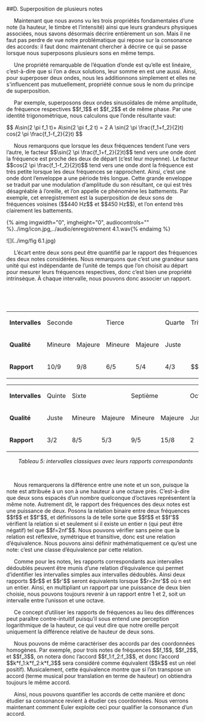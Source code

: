 ##D. Superposition de plusieurs notes

<p>&nbsp;&nbsp;&nbsp;&nbsp;
    Maintenant que nous avons vu les trois propri&eacute;t&eacute;s fondamentales d&rsquo;une note (la hauteur, le timbre et l&rsquo;intensit&eacute;) ainsi que leurs grandeurs physiques associ&eacute;es, nous savons d&eacute;sormais d&eacute;crire enti&egrave;rement un son. Mais il ne faut pas perdre de vue notre probl&eacute;matique qui repose sur la consonance des accords: il faut donc maintenant chercher &agrave; d&eacute;crire ce qui se passe lorsque nous superposons plusieurs sons en m&ecirc;me temps.
</p>
<p>&nbsp;&nbsp;&nbsp;&nbsp;
    Une propri&eacute;t&eacute; remarquable de l&rsquo;&eacute;quation d&rsquo;onde est qu&rsquo;elle est lin&eacute;aire, c&rsquo;est-&agrave;-dire que si l&rsquo;on a deux solutions, leur somme en est une aussi. Ainsi, pour superposer deux ondes, nous les additionnons simplement et elles ne s'influencent pas mutuellement, propri&eacute;t&eacute; connue sous le nom du principe de superposition.
</p>
<p>&nbsp;&nbsp;&nbsp;&nbsp;
    Par exemple, superposons deux ondes sinuso&iuml;dales de m&ecirc;me amplitude, de fr&eacute;quence respectives $$f_1$$ et $$f_2$$ et de m&ecirc;me phase. Par une identit&eacute; trigonom&eacute;trique, nous calculons que l&rsquo;onde r&eacute;sultante vaut:
</p>
<p>$$
A\sin(2 \pi f_1 t)+ A\sin(2 \pi f_2 t) = 2 A \sin(2 \pi \frac{f_1+f_2}{2}t) cos(2 \pi \frac{f_1-f_2}{2}t)
$$
</p>
<p>&nbsp;&nbsp;&nbsp;&nbsp;
    Nous remarquons que lorsque les deux fr&eacute;quences tendent l&rsquo;une vers l&rsquo;autre, le facteur $$\sin(2 \pi \frac{f_1+f_2}{2}t)$$ tend vers une onde dont la fr&eacute;quence est proche des deux de d&eacute;part (c&rsquo;est leur moyenne). Le facteur $$cos(2 \pi \frac{f_1-f_2}{2}t)$$  tend vers une onde dont la fr&eacute;quence est tr&egrave;s petite lorsque les deux fr&eacute;quences se rapprochent. Ainsi, c&rsquo;est une onde dont l&rsquo;enveloppe a une p&eacute;riode tr&egrave;s longue. Cette grande enveloppe se traduit par une modulation d&rsquo;amplitude du son r&eacute;sultant, ce qui est tr&egrave;s d&eacute;sagr&eacute;able &agrave; l&rsquo;oreille, et l&rsquo;on appelle ce ph&eacute;nom&egrave;ne les battements. Par exemple, cet enregistrement est la superposition de deux sons de fr&eacute;quences voisines ($$440 Hz$$ et $$450 Hz$$), et l&rsquo;on entend tr&egrave;s clairement les battements.
</p>

{% aimg imgwidth="0", imgheight="0", audiocontrols="" %}../img/icon.jpg,../audio/enregistrement 4.1.wav{% endaimg %}

![](../img/fig 6.1.jpg)

<p>&nbsp;&nbsp;&nbsp;&nbsp;
    L&rsquo;&eacute;cart entre deux sons peut &ecirc;tre quantifi&eacute; par le rapport des fr&eacute;quences des deux notes consid&eacute;r&eacute;es. Nous remarquons que c&rsquo;est une grandeur sans unit&eacute; qui est ind&eacute;pendante de l&rsquo;unit&eacute; de temps que l&rsquo;on choisit au d&eacute;part pour mesurer leurs fr&eacute;quences respectives, donc c&rsquo;est bien une propri&eacute;t&eacute; intrins&egrave;que. &Agrave; chaque intervalle, nous pouvons donc associer un rapport.</p>
<p>&nbsp;&nbsp;&nbsp;&nbsp;<strong><strong>&nbsp;</strong></strong></p>

<p><strong>&nbsp;</strong></p>
<table>
<tbody>
<tr>
<td>
<p><strong>Intervalles</strong></p>
</td>
<td colspan="2">
<p>Seconde</p>
</td>
<td colspan="2">
<p>Tierce</p>
</td>
<td>
<p>Quarte</p>
</td>
<td>
<p>Triton</p>
</td>
</tr>
<tr>
<td>
<p><strong>Qualit&eacute;</strong></p>
</td>
<td>
<p>Mineure</p>
</td>
<td>
<p>Majeure</p>
</td>
<td>
<p>Mineure</p>
</td>
<td>
<p>Majeure</p>
</td>
<td>
<p>Juste</p>
</td>
<td>&nbsp;</td>
</tr>
<tr>
<td>
<p><strong>Rapport</strong></p>
</td>
<td>
<p>10/9</p>
</td>
<td>
<p>9/8</p>
</td>
<td>
<p>6/5</p>
</td>
<td>
<p>5/4</p>
</td>
<td>
<p>4/3</p>
</td>
<td>
<p>$$\sqrt{2}$$</p>
</td>
</tr>
</tbody>
</table>
<p></p>
<table>
<tbody>
<tr>
<td>
<p><strong>Intervalles</strong></p>
</td>
<td>
<p>Quinte</p>
</td>
<td colspan="2">
<p>Sixte</p>
</td>
<td colspan="2">
<p>Septi&egrave;me</p>
</td>
<td>
<p>Octave</p>
</td>
</tr>
<tr>
<td>
<p><strong>Qualit&eacute;</strong></p>
</td>
<td>
<p>Juste</p>
</td>
<td>
<p>Mineure</p>
</td>
<td>
<p>Majeure</p>
</td>
<td>
<p>Mineure</p>
</td>
<td>
<p>Majeure</p>
</td>
<td>
<p>Juste</p>
</td>
</tr>
<tr>
<td>
<p><strong>Rapport</strong></p>
</td>
<td>
<p>3/2</p>
</td>
<td>
<p>8/5</p>
</td>
<td>
<p>5/3</p>
</td>
<td>
<p>9/5</p>
</td>
<td>
<p>15/8</p>
</td>
<td>
<p>2</p>
</td>
</tr>
</tbody>
</table>


<p align="center">&nbsp;&nbsp;&nbsp;&nbsp;<em>Tableau 5: intervalles classiques avec leurs rapports correspondants</em></p>
<p>&nbsp;&nbsp;&nbsp;&nbsp;<strong><strong>&nbsp;</strong></strong></p>
<p>&nbsp;&nbsp;&nbsp;&nbsp;
    Nous remarquerons la diff&eacute;rence entre une note et un son, puisque la note est attribu&eacute;e &agrave; un son &agrave; une hauteur &agrave; une octave pr&egrave;s. C&rsquo;est-&agrave;-dire que deux sons espac&eacute;s d&rsquo;un nombre quelconque d&rsquo;octaves repr&eacute;sentent la m&ecirc;me note. Autrement dit, le rapport des fr&eacute;quences des deux notes est une puissance de deux. Posons la relation binaire entre deux fr&eacute;quences $$f$$ et $$f'$$, et d&eacute;finissons la de telle sorte que $$f$$ et $$f'$$ v&eacute;rifient la relation si et seulement si il existe un entier n (qui peut &ecirc;tre n&eacute;gatif) tel que $$f=2nf'$$. Nous pouvons v&eacute;rifier sans peine que la relation est r&eacute;flexive, sym&eacute;trique et transitive, donc est une relation d&rsquo;&eacute;quivalence. Nous pouvons ainsi d&eacute;finir math&eacute;matiquement ce qu&rsquo;est une note: c&rsquo;est une classe d&rsquo;&eacute;quivalence par cette relation.</p>
<p>&nbsp;&nbsp;&nbsp;&nbsp;
    Comme pour les notes, les rapports correspondants aux intervalles d&eacute;doubl&eacute;s peuvent &ecirc;tre munis d&rsquo;une relation d&rsquo;&eacute;quivalence qui permet d&rsquo;identifier les intervalles simples aux intervalles d&eacute;doubl&eacute;s. Ainsi deux rapports $$r$$ et $$r'$$ seront &eacute;quivalents lorsque $$r=2nr'$$ o&ugrave; n est un entier. Ainsi, en multipliant un rapport par une puissance de deux bien choisie, nous pouvons toujours revenir &agrave; un rapport entre 1 et 2, soit un intervalle entre l&rsquo;unisson et une octave.</p>
<p>&nbsp;&nbsp;&nbsp;&nbsp;
    Ce concept d&rsquo;utiliser les rapports de fr&eacute;quences au lieu des diff&eacute;rences peut para&icirc;tre contre-intuitif puisqu&rsquo;il sous entend une perception logarithmique de la hauteur, ce qui veut dire que notre oreille per&ccedil;oit uniquement la diff&eacute;rence relative de hauteur de deux sons.</p>
<p>&nbsp;&nbsp;&nbsp;&nbsp;
    Nous pouvons de m&ecirc;me caract&eacute;riser des accords par des coordonn&eacute;es homog&egrave;nes. Par exemple, pour trois notes de fr&eacute;quences $$f_1$$, $$f_2$$, et $$f_3$$, on notera donc l&rsquo;accord $$f_1:f_2:f_3$$, et donc l&rsquo;accord $$k*f_1:k*f_2:k*f_3$$ sera consid&eacute;r&eacute; comme &eacute;quivalent ($$k$$ est un r&eacute;el positif). Musicalement, cette &eacute;quivalence montre que si l&rsquo;on transpose un accord (terme musical pour translation en terme de hauteur) on obtiendra toujours le m&ecirc;me accord.</p>
<p>&nbsp;&nbsp;&nbsp;&nbsp;
    Ainsi, nous pouvons quantifier les accords de cette mani&egrave;re et donc &eacute;tudier sa consonance revient &agrave; &eacute;tudier ces coordonn&eacute;es. Nous verrons maintenant comment Euler exploite ceci pour qualifier la consonance d&rsquo;un accord.</p>
<p>&nbsp;&nbsp;&nbsp;&nbsp;&nbsp;</p>